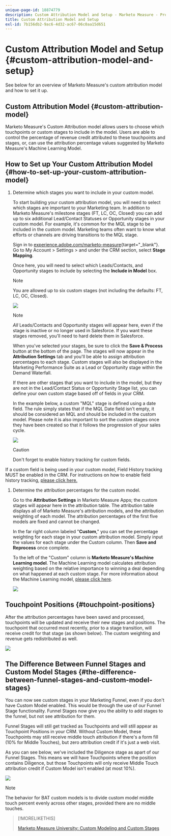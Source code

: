 ```yaml
---
unique-page-id: 18874779
description: Custom Attribution Model and Setup - Marketo Measure - Product Documentation
title: Custom Attribution Model and Setup
exl-id: 7b156db2-9ac6-4d32-ac67-06c0aa15d651
---
```

# Custom Attribution Model and Setup {#custom-attribution-model-and-setup}

See below for an overview of Marketo Measure's custom attribution model and how to set it up.

## Custom Attribution Model {#custom-attribution-model}

Marketo Measure's Custom Attribution model allows users to choose which touchpoints or custom stages to include in the model. Users are able to control the percentage of revenue credit attributed to these touchpoints and stages, or, can use the attribution percentage values suggested by Marketo Measure's Machine Learning Model.

## How to Set up Your Custom Attribution Model {#how-to-set-up-your-custom-attribution-model}

1. Determine which stages you want to include in your custom model.

   To start building your custom attribution model, you will need to select which stages are important to your Marketing team. In addition to Marketo Measure's milestone stages (FT, LC, OC, Closed) you can add up to six additional Lead/Contact Statuses or Opportunity stages in your custom model. For example, it's common for the MQL stage to be included in the custom model. Marketing teams often want to know what efforts or channels are driving transitions to the MQL stage.

   Sign in to [experience.adobe.com/marketo-measure](https://experience.adobe.com/marketo-measure){target="_blank"}. Go to My Account > Settings > and under the CRM section, select **Stage Mapping**.

   Once here, you will need to select which Leads/Contacts, and Opportunity stages to include by selecting the **Include in Model** box.

   >[!NOTE]
   >
   >You are allowed up to six custom stages (not including the defaults: FT, LC, OC, Closed).

   ![](assets/1-1.png)

   >[!NOTE]
   >
   >_All_ Leads/Contacts and Opportunity stages will appear here, even if the stage is inactive or no longer used in Salesforce. If you want these stages removed, you'll need to hard delete them in Salesforce.

   When you've selected your stages, be sure to click the **Save & Process** button at the bottom of the page. The stages will now appear in the **Attribution Settings** tab and you'll be able to assign attribution percentages to each stage. Custom stages will also be displayed in the Marketing Performance Suite as a Lead or Opportunity stage within the Demand Waterfall.

   If there are other stages that you want to include in the model, but they are not in the Lead/Contact Status or Opportunity Stage list, you can define your own custom stage based off of fields in your CRM.

   In the example below, a custom "MQL" stage is defined using a date field. The rule simply states that if the MQL Date field isn't empty, it should be considered an MQL and should be included in the custom model. Please note it is also important to sort the custom stages once they have been created so that it follows the progression of your sales cycle.

   ![](assets/2-1.png)

   >[!CAUTION]
   >
   >Don't forget to enable history tracking for custom fields.

If a custom field is being used in your custom model, Field History tracking MUST be enabled in the CRM. For instructions on how to enable field history tracking, [please click here.](/help/advanced-marketo-measure-features/custom-attribution-models/custom-model-setup-enable-field-history-tracking.md)

1. Determine the attribution percentages for the custom model.

   Go to the **Attribution Settings** in Marketo Measure Apps; the custom stages will appear here in the attribution table. The attribution table displays all of Marketo Measure's attribution models, and the attribution weighting of each model. The attribution percentages of the first five models are fixed and cannot be changed.

   In the far right column labeled "**Custom**," you can set the percentage weighting for each stage in your custom attribution model. Simply input the values for each stage under the Custom column. Then **Save and Reprocess** once complete.

   To the left of the "Custom" column is **Marketo Measure's Machine Learning model**. The Machine Learning model calculates attribution weighting based on the relative importance to winning a deal depending on what happened at each custom stage. For more information about the Machine Learning model, [please click here](/help/advanced-marketo-measure-features/custom-attribution-models/machine-learning-model-faq.md).

   ![](assets/3.png)

## Touchpoint Positions {#touchpoint-positions}

After the attribution percentages have been saved and processed, touchpoints will be updated and receive their new stages and positions. The touchpoint that occurred most recently, prior to a stage transition, will receive credit for that stage (as shown below). The custom weighting and revenue gets redistributed as well.

![](assets/4.png)

## The Difference Between Funnel Stages and Custom Model Stages {#the-difference-between-funnel-stages-and-custom-model-stages}

You can now see custom stages in your Marketing Funnel, even if you don't have Custom Model enabled. This would be through the use of our Funnel Stage functionality. Funnel Stages now give you the ability to add stages to the funnel, but not see attribution for them.

Funnel Stages will still get tracked as Touchpoints and will still appear as Touchpoint Positions in your CRM. Without Custom Model, these Touchpoints may still receive middle touch attribution if there's a form fill (10% for Middle Touches), but zero attribution credit if it's just a web visit.

As you can see below, we've included the Diligence stage as apart of our Funnel Stages. This means we will have Touchpoints where the position contains Diligence, but those Touchpoints will only receive Middle Touch attribution credit if Custom Model isn't enabled (at most 10%).

![](assets/5.png)

>[!NOTE]
>
>The behavior for BAT custom models is to divide custom model middle touch percent evenly across other stages, provided there are no middle touches.

>[!MORELIKETHIS]
>
>[Marketo Measure University: Custom Modeling and Custom Stages](https://universityonline.marketo.com/courses/additional-features-1/#/page/5c64c6ebac158965be68467c)
